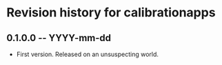 # Revision history for calibrationapps

## 0.1.0.0 -- YYYY-mm-dd

* First version. Released on an unsuspecting world.
